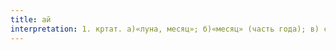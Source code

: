 ```yaml
---
title: ай
interpretation: 1. кртат. а)«луна, месяц»; б)«месяц» (часть года); в) ср. ай, (айя) «святой» (устаревшее слово); 2. тюрк. составная часть в именах собственных женских или прибавляется к имени женщины, девушки при почтительном или ласковом обращении; Например, Тотанай, Турсуной; Айтуган, Айташ; (в женских именах означает «красивая, красавица»; в мужских — «счастье, счастливый час»); 3. РПН
---
```

